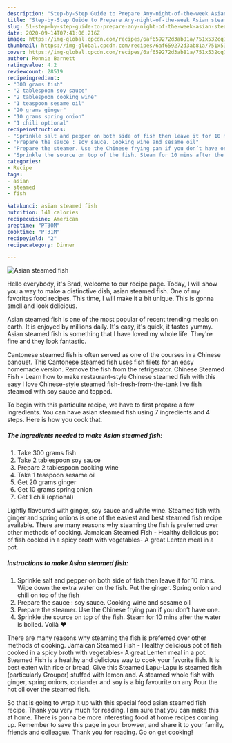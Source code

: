 ```yaml
---
description: "Step-by-Step Guide to Prepare Any-night-of-the-week Asian steamed fish"
title: "Step-by-Step Guide to Prepare Any-night-of-the-week Asian steamed fish"
slug: 51-step-by-step-guide-to-prepare-any-night-of-the-week-asian-steamed-fish
date: 2020-09-14T07:41:06.216Z
image: https://img-global.cpcdn.com/recipes/6af659272d3ab81a/751x532cq70/asian-steamed-fish-recipe-main-photo.jpg
thumbnail: https://img-global.cpcdn.com/recipes/6af659272d3ab81a/751x532cq70/asian-steamed-fish-recipe-main-photo.jpg
cover: https://img-global.cpcdn.com/recipes/6af659272d3ab81a/751x532cq70/asian-steamed-fish-recipe-main-photo.jpg
author: Ronnie Barnett
ratingvalue: 4.2
reviewcount: 28519
recipeingredient:
- "300 grams fish"
- "2 tablespoon soy sauce"
- "2 tablespoon cooking wine"
- "1 teaspoon sesame oil"
- "20 grams ginger"
- "10 grams spring onion"
- "1 chili optional"
recipeinstructions:
- "Sprinkle salt and pepper on both side of fish then leave it for 10 mins. Wipe down the extra water on the fish. Put the ginger. Spring onion and chili on top of the fish"
- "Prepare the sauce : soy sauce. Cooking wine and sesame oil"
- "Prepare the steamer. Use the Chinese frying pan if you don’t have one."
- "Sprinkle the source on top of the fish. Steam for 10 mins after the water is boiled. Voilà ❤️"
categories:
- Recipe
tags:
- asian
- steamed
- fish

katakunci: asian steamed fish 
nutrition: 141 calories
recipecuisine: American
preptime: "PT30M"
cooktime: "PT31M"
recipeyield: "2"
recipecategory: Dinner

---
```



![Asian steamed fish](https://img-global.cpcdn.com/recipes/6af659272d3ab81a/751x532cq70/asian-steamed-fish-recipe-main-photo.jpg)

Hello everybody, it's Brad, welcome to our recipe page. Today, I will show you a way to make a distinctive dish, asian steamed fish. One of my favorites food recipes. This time, I will make it a bit unique. This is gonna smell and look delicious.

Asian steamed fish is one of the most popular of recent trending meals on earth. It is enjoyed by millions daily. It's easy, it's quick, it tastes yummy. Asian steamed fish is something that I have loved my whole life. They're fine and they look fantastic.

Cantonese steamed fish is often served as one of the courses in a Chinese banquet. This Cantonese steamed fish uses fish filets for an easy homemade version. Remove the fish from the refrigerator. Chinese Steamed Fish - Learn how to make restaurant-style Chinese steamed fish with this easy I love Chinese-style steamed fish-fresh-from-the-tank live fish steamed with soy sauce and topped.


To begin with this particular recipe, we have to first prepare a few ingredients. You can have asian steamed fish using 7 ingredients and 4 steps. Here is how you cook that.

<!--inarticleads1-->

##### The ingredients needed to make Asian steamed fish:

1. Take 300 grams fish
1. Take 2 tablespoon soy sauce
1. Prepare 2 tablespoon cooking wine
1. Take 1 teaspoon sesame oil
1. Get 20 grams ginger
1. Get 10 grams spring onion
1. Get 1 chili (optional)


Lightly flavoured with ginger, soy sauce and white wine. Steamed fish with ginger and spring onions is one of the easiest and best steamed fish recipe available. There are many reasons why steaming the fish is preferred over other methods of cooking. Jamaican Steamed Fish - Healthy delicious pot of fish cooked in a spicy broth with vegetables- A great Lenten meal in a pot. 

<!--inarticleads2-->

##### Instructions to make Asian steamed fish:

1. Sprinkle salt and pepper on both side of fish then leave it for 10 mins. Wipe down the extra water on the fish. Put the ginger. Spring onion and chili on top of the fish
1. Prepare the sauce : soy sauce. Cooking wine and sesame oil
1. Prepare the steamer. Use the Chinese frying pan if you don’t have one.
1. Sprinkle the source on top of the fish. Steam for 10 mins after the water is boiled. Voilà ❤️


There are many reasons why steaming the fish is preferred over other methods of cooking. Jamaican Steamed Fish - Healthy delicious pot of fish cooked in a spicy broth with vegetables- A great Lenten meal in a pot. Steamed Fish is a healthy and delicious way to cook your favorite fish. It is best eaten with rice or bread, Give this Steamed Lapu-Lapu is steamed fish (particularly Grouper) stuffed with lemon and. A steamed whole fish with ginger, spring onions, coriander and soy is a big favourite on any Pour the hot oil over the steamed fish. 

So that is going to wrap it up with this special food asian steamed fish recipe. Thank you very much for reading. I am sure that you can make this at home. There is gonna be more interesting food at home recipes coming up. Remember to save this page in your browser, and share it to your family, friends and colleague. Thank you for reading. Go on get cooking!

